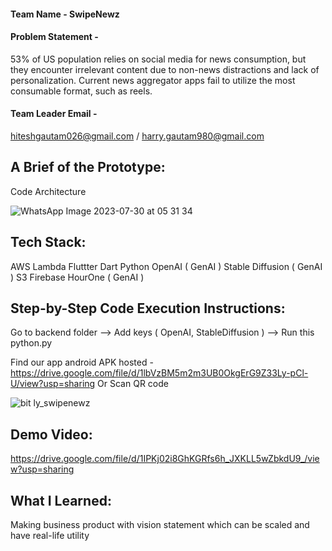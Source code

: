 #### Team Name - SwipeNewz

#### Problem Statement - 
53% of US population relies on social media for news consumption, but they encounter irrelevant content due to non-news distractions and lack of personalization. Current news aggregator apps fail to utilize the most consumable format, such as reels.

#### Team Leader Email - 
hiteshgautam026@gmail.com /  harry.gautam980@gmail.com

## A Brief of the Prototype:

  Code Architecture 

  ![WhatsApp Image 2023-07-30 at 05 31 34](https://github.com/HiteshG/gen-ai-rush-buildathon/assets/28000328/94ecd4a3-f655-4c77-a307-9ad55a8aaad0)
  
## Tech Stack: 
   AWS Lambda
   Fluttter
   Dart
   Python
   OpenAI ( GenAI )
   Stable Diffusion ( GenAI )
   S3
   Firebase
   HourOne ( GenAI )
    
   
## Step-by-Step Code Execution Instructions:
  Go to backend folder --> Add keys ( OpenAI, StableDiffusion ) --> Run this python.py 

  Find our app android APK hosted - https://drive.google.com/file/d/1lbVzBM5m2m3UB0OkgErG9Z33Ly-pCl-U/view?usp=sharing
  Or Scan QR code

  ![bit ly_swipenewz](https://github.com/HiteshG/gen-ai-rush-buildathon/assets/28000328/1439c83a-683c-465a-9e83-5d0badc6f273)

## Demo Video:
https://drive.google.com/file/d/1IPKj02i8GhKGRfs6h_JXKLL5wZbkdU9_/view?usp=sharing
  
## What I Learned:
   Making business product with vision statement which can be scaled and have real-life utility
